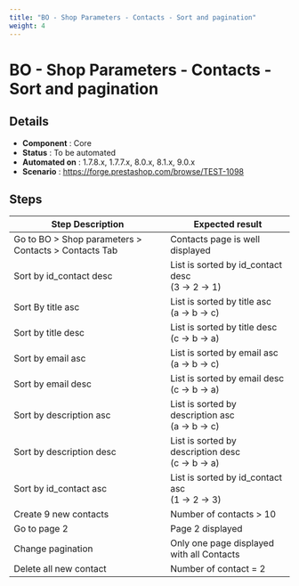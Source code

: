 ```yaml
---
title: "BO - Shop Parameters - Contacts - Sort and pagination"
weight: 4
---
```


# BO - Shop Parameters - Contacts - Sort and pagination
## Details
* **Component** : Core
* **Status** : To be automated
* **Automated on** : 1.7.8.x, 1.7.7.x, 8.0.x, 8.1.x, 9.0.x
* **Scenario** : https://forge.prestashop.com/browse/TEST-1098

## Steps
| Step Description | Expected result |
| ----- | ----- |
| Go to BO > Shop parameters > Contacts > Contacts Tab | Contacts page is well displayed |
| Sort by id_contact desc | List is sorted by id_contact desc<br>(3 -> 2 -> 1) |
| Sort By title asc | List is sorted by title asc<br>(a -> b -> c) |
| Sort by title desc | List is sorted by title desc<br>(c -> b -> a) |
| Sort by email asc | List is sorted by email asc<br>(a -> b -> c) |
| Sort by email desc | List is sorted by email desc<br>(c -> b -> a) |
| Sort by description asc | List is sorted by description asc<br>(a -> b -> c) |
| Sort by description desc | List is sorted by description desc<br>(c -> b -> a) |
| Sort by id_contact asc | List is sorted by id_contact asc<br>(1 -> 2 -> 3) |
| Create 9 new contacts | Number of contacts > 10 |
| Go to page 2 | Page 2 displayed |
| Change pagination | Only one page displayed with all Contacts |
| Delete all new contact | Number of contact = 2 |
